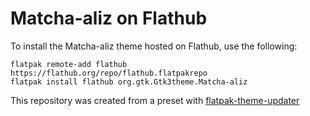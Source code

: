 # Matcha-aliz on Flathub

To install the Matcha-aliz theme hosted on Flathub, use the following:
```
flatpak remote-add flathub https://flathub.org/repo/flathub.flatpakrepo
flatpak install flathub org.gtk.Gtk3theme.Matcha-aliz
```

This repository was created from a preset with [flatpak-theme-updater](https://gitlab.com/Mek101/flatpak-theme-updater)